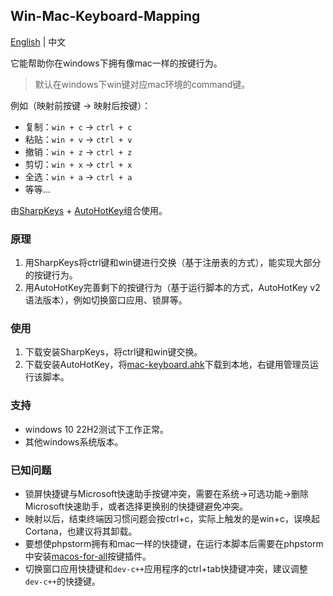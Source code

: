 
## Win-Mac-Keyboard-Mapping

[English](./readme.md) | 中文

它能帮助你在windows下拥有像mac一样的按键行为。

> 默认在windows下win键对应mac环境的command键。

例如（映射前按键 -> 映射后按键）：
- 复制：`win + c` -> `ctrl + c`
- 粘贴：`win + v` -> `ctrl + v`
- 撤销：`win + z` -> `ctrl + z`
- 剪切：`win + x` -> `ctrl + x`
- 全选：`win + a` -> `ctrl + a`
- 等等...

由[SharpKeys](https://github.com/randyrants/sharpkeys) + [AutoHotKey](https://github.com/AutoHotkey/AutoHotkey)组合使用。

### 原理
1. 用SharpKeys将ctrl键和win键进行交换（基于注册表的方式），能实现大部分的按键行为。
2. 用AutoHotKey完善剩下的按键行为（基于运行脚本的方式，AutoHotKey v2语法版本），例如切换窗口应用、锁屏等。

### 使用
1. 下载安装SharpKeys，将ctrl键和win键交换。
2. 下载安装AutoHotKey，将[mac-keyboard.ahk](./mac-keyboard.ahk)下载到本地，右键用管理员运行该脚本。

### 支持
- windows 10 22H2测试下工作正常。
- 其他windows系统版本。

### 已知问题
- 锁屏快捷键与Microsoft快速助手按键冲突，需要在系统->可选功能->删除Microsoft快速助手，或者选择更换别的快捷键避免冲突。
- 映射以后，结束终端因习惯问题会按ctrl+c，实际上触发的是win+c，误唤起Cortana，也建议将其卸载。
- 要想使phpstorm拥有和mac一样的快捷键，在运行本脚本后需要在phpstorm中安装[macos-for-all](https://plugins.jetbrains.com/plugin/13968-macos-for-all)按键插件。
- 切换窗口应用快捷键和`dev-c++`应用程序的ctrl+tab快捷键冲突，建议调整`dev-c++`的快捷键。